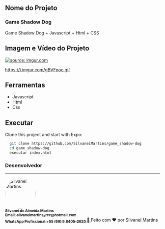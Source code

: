 ## Nome do Projeto
### Game Shadow Dog

Game Shadow Dog + Javascript + Html + CSS

## Imagem e Vídeo do Projeto
<a href="https://imgur.com/euyOEAq"><img src="https://i.imgur.com/euyOEAq.png" title="source: imgur.com" /></a>

https://i.imgur.com/gBVFpoc.gif


## Ferramentas

- Javascript
- Html
- Css

## Executar


Clone this project and start with Expo:
```bash
  git clone https://github.com/SilvaneiMartins/game_shadow-dog
  cd game_shadow-dog
  executar index.html
```

### Desenvolvedor

---

<a href="https://github.com/SilvaneiMartins">
    <img
        style="border-radius:50%"
        src="https://github.com/SilvaneiMartins.png"
        width="100px;"
        alt="Silvanei Martins"
    />
    <br />
    <sub>
        <b>Silvanei de Almeida Martins</b>
    <br />
        <b>Email: silvaneimartins_rcc@hotmail.com</b>
    <br />
        <b>WhatsApp Profissional:+55 (69) 9.8405-2620</b>
    </sub>
</a>
     <a href="https://github.com/SilvaneiMartins" title="Silvanei martins" >
    🚀
 </a>
Feito com ❤️ por Silvanei Martins

